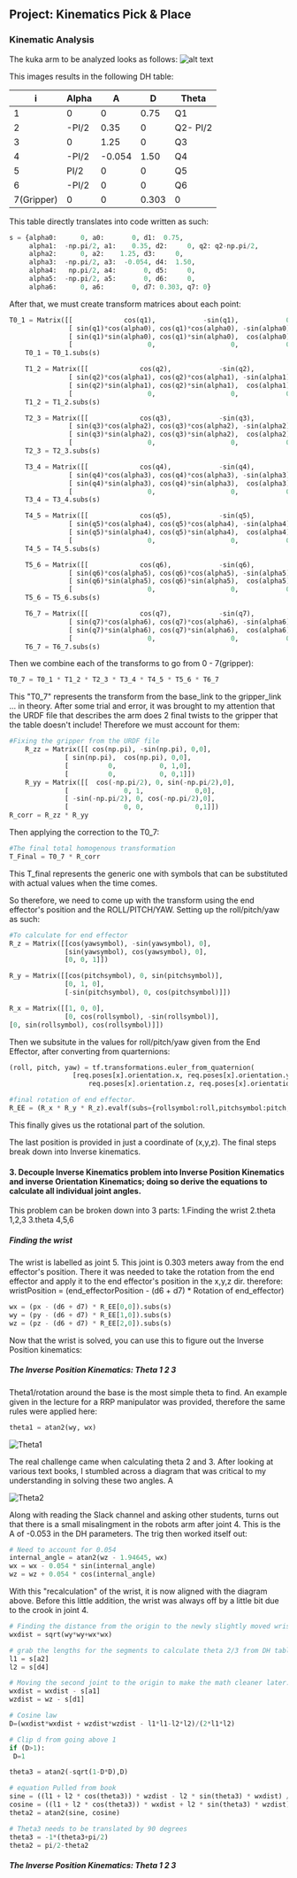 ## Project: Kinematics Pick & Place

[//]: # (Image References)

[image1]: ./misc_images/kinematicArm
[image2]: ./misc_images/theta1.PNG
[image3]: ./misc_images/theta2.PNG

### Kinematic Analysis
The kuka arm to be analyzed looks as follows: 
![alt text][image1]

This images results in the following DH table:

i | Alpha | A | D | Theta
--- | --- | --- | --- | ---
1 | 0| 0| 0.75 | Q1
2 | -PI/2| 0.35| 0| Q2- PI/2
3 | 0| 1.25|0|Q3
4 | -PI/2|-0.054| 1.50|Q4
5 | PI/2| 0|0|Q5
6 | -PI/2|  0|   0|Q6
7(Gripper) | 0|   0| 0.303|0

This table directly translates into code written as such: 
```python
s = {alpha0:      0, a0:       0, d1:  0.75,
     alpha1:  -np.pi/2, a1:    0.35, d2:     0, q2: q2-np.pi/2,
     alpha2:      0, a2:    1.25, d3:     0,
     alpha3:  -np.pi/2, a3:  -0.054, d4:  1.50,
     alpha4:   np.pi/2, a4:       0, d5:     0,
     alpha5:  -np.pi/2, a5:       0, d6:     0,
     alpha6:      0, a6:       0, d7: 0.303, q7: 0}

```
After that, we must create transform matrices about each point:
```python
T0_1 = Matrix([[             cos(q1),            -sin(q1),            0,              a0],
               [ sin(q1)*cos(alpha0), cos(q1)*cos(alpha0), -sin(alpha0), -sin(alpha0)*d1],
               [ sin(q1)*sin(alpha0), cos(q1)*sin(alpha0),  cos(alpha0),  cos(alpha0)*d1],
               [                   0,                   0,            0,               1]])
    T0_1 = T0_1.subs(s)

    T1_2 = Matrix([[             cos(q2),            -sin(q2),            0,              a1],
               [ sin(q2)*cos(alpha1), cos(q2)*cos(alpha1), -sin(alpha1), -sin(alpha1)*d2],
               [ sin(q2)*sin(alpha1), cos(q2)*sin(alpha1),  cos(alpha1),  cos(alpha1)*d2],
               [                   0,                   0,            0,               1]])
    T1_2 = T1_2.subs(s)

    T2_3 = Matrix([[             cos(q3),            -sin(q3),            0,              a2],
               [ sin(q3)*cos(alpha2), cos(q3)*cos(alpha2), -sin(alpha2), -sin(alpha2)*d3],
               [ sin(q3)*sin(alpha2), cos(q3)*sin(alpha2),  cos(alpha2),  cos(alpha2)*d3],
               [                   0,                   0,            0,               1]])
    T2_3 = T2_3.subs(s)

    T3_4 = Matrix([[             cos(q4),            -sin(q4),            0,              a3],
               [ sin(q4)*cos(alpha3), cos(q4)*cos(alpha3), -sin(alpha3), -sin(alpha3)*d4],
               [ sin(q4)*sin(alpha3), cos(q4)*sin(alpha3),  cos(alpha3),  cos(alpha3)*d4],
               [                   0,                   0,            0,               1]])
    T3_4 = T3_4.subs(s)

    T4_5 = Matrix([[             cos(q5),            -sin(q5),            0,              a4],
               [ sin(q5)*cos(alpha4), cos(q5)*cos(alpha4), -sin(alpha4), -sin(alpha4)*d5],
               [ sin(q5)*sin(alpha4), cos(q5)*sin(alpha4),  cos(alpha4),  cos(alpha4)*d5],
               [                   0,                   0,            0,               1]])
    T4_5 = T4_5.subs(s)

    T5_6 = Matrix([[             cos(q6),            -sin(q6),            0,              a5],
               [ sin(q6)*cos(alpha5), cos(q6)*cos(alpha5), -sin(alpha5), -sin(alpha5)*d6],
               [ sin(q6)*sin(alpha5), cos(q6)*sin(alpha5),  cos(alpha5),  cos(alpha5)*d6],
               [                   0,                   0,            0,               1]])
    T5_6 = T5_6.subs(s)

    T6_7 = Matrix([[             cos(q7),            -sin(q7),            0,              a6],
               [ sin(q7)*cos(alpha6), cos(q7)*cos(alpha6), -sin(alpha6), -sin(alpha6)*d7],
               [ sin(q7)*sin(alpha6), cos(q7)*sin(alpha6),  cos(alpha6),  cos(alpha6)*d7],
               [                   0,                   0,            0,               1]])
    T6_7 = T6_7.subs(s)
```
Then we combine each of the transforms to go from 0 - 7(gripper):
```python
T0_7 = T0_1 * T1_2 * T2_3 * T3_4 * T4_5 * T5_6 * T6_7
```
This "T0_7" represents the transform from the base_link to the gripper_link ... in theory. After some trial and error, it was brought to my attention that the URDF file that describes the arm does 2 final twists to the gripper that the table doesn't include! Therefore we must account for them: 

```python
#Fixing the gripper from the URDF file
    R_zz = Matrix([[ cos(np.pi), -sin(np.pi), 0,0],
              [ sin(np.pi),  cos(np.pi), 0,0],
              [          0,           0, 1,0],
              [          0,           0, 0,1]])
    R_yy = Matrix([[  cos(-np.pi/2), 0, sin(-np.pi/2),0],
              [              0, 1,             0,0],
              [ -sin(-np.pi/2), 0, cos(-np.pi/2),0],
              [              0, 0,             0,1]])
R_corr = R_zz * R_yy

```

Then applying the correction to the T0_7:

```python
#The final total homogenous transformation
T_Final = T0_7 * R_corr
```

This T_final represents the generic one with symbols that can be substituted with actual values when the time comes. 

So therefore, we need to come up with the transform using the end effector's position and the ROLL/PITCH/YAW.
Setting up the roll/pitch/yaw as such:

```python
#To calculate for end effector
R_z = Matrix([[cos(yawsymbol), -sin(yawsymbol), 0],
              [sin(yawsymbol), cos(yawsymbol), 0],
              [0, 0, 1]])

R_y = Matrix([[cos(pitchsymbol), 0, sin(pitchsymbol)],
              [0, 1, 0],
              [-sin(pitchsymbol), 0, cos(pitchsymbol)]])

R_x = Matrix([[1, 0, 0],
              [0, cos(rollsymbol), -sin(rollsymbol)],
[0, sin(rollsymbol), cos(rollsymbol)]])
```
Then we subsitute in the values for roll/pitch/yaw given from the End Effector, after converting from quarternions:
```python
(roll, pitch, yaw) = tf.transformations.euler_from_quaternion(
                [req.poses[x].orientation.x, req.poses[x].orientation.y,
                    req.poses[x].orientation.z, req.poses[x].orientation.w])

#final rotation of end effector.
R_EE = (R_x * R_y * R_z).evalf(subs={rollsymbol:roll,pitchsymbol:pitch,yawsymbol:yaw})
```
This finally gives us the rotational part of the solution. 

The last position is provided in just a coordinate of (x,y,z). The final steps break down into Inverse kinematics.


#### 3. Decouple Inverse Kinematics problem into Inverse Position Kinematics and inverse Orientation Kinematics; doing so derive the equations to calculate all individual joint angles.

This problem can be broken down into 3 parts:
1.Finding the wrist
2.theta 1,2,3 
3.theta 4,5,6

##### Finding the wrist
The wrist is labelled as joint 5. This joint is 0.303 meters away from the end effector's position. There it was needed to take the rotation from the end effector and apply it to the end effector's position in the x,y,z dir. 
therefore:
wristPosition = (end_effectorPosition - (d6 + d7) * Rotation of end_effector)
```python
wx = (px - (d6 + d7) * R_EE[0,0]).subs(s)
wy = (py - (d6 + d7) * R_EE[1,0]).subs(s)
wz = (pz - (d6 + d7) * R_EE[2,0]).subs(s)
```
Now that the wrist is solved, you can use this to figure out the Inverse Position kinematics:
##### The Inverse Position Kinematics: Theta 1 2 3

Theta1/rotation around the base is the most simple theta to find.  An example given in the lecture for a RRP manipulator was provided, therefore the same rules were applied here:
```python
theta1 = atan2(wy, wx)
```
![Theta1][image2]

The real challenge came when calculating theta 2 and 3. After looking at various text books, I stumbled across a diagram that was critical to my understanding in solving these two angles. A

![Theta2][image3]

Along with reading the Slack channel and asking other students, turns out that there is a small misalingment in the robots arm after joint 4. This is the A of -0.053 in the DH parameters. The trig then worked itself out:
```python 
# Need to account for 0.054
internal_angle = atan2(wz - 1.94645, wx)
wx = wx - 0.054 * sin(internal_angle)
wz = wz + 0.054 * cos(internal_angle)
```
With this "recalculation" of the wrist, it is now aligned with the diagram above. Before this little addition, the wrist was always off by a little bit due to the crook in joint 4.
```python 
# Finding the distance from the origin to the newly slightly moved wrist center
wxdist = sqrt(wy*wy+wx*wx)

# grab the lengths for the segments to calculate theta 2/3 from DH table
l1 = s[a2]
l2 = s[d4]

# Moving the second joint to the origin to make the math cleaner later.
wxdist = wxdist - s[a1]
wzdist = wz - s[d1]

# Cosine law
D=(wxdist*wxdist + wzdist*wzdist - l1*l1-l2*l2)/(2*l1*l2)

# Clip d from going above 1
if (D>1):
 D=1

theta3 = atan2(-sqrt(1-D*D),D)

# equation Pulled from book
sine = ((l1 + l2 * cos(theta3)) * wzdist - l2 * sin(theta3) * wxdist) / (wxdist * wxdist + wzdist * wzdist)
cosine = ((l1 + l2 * cos(theta3)) * wxdist + l2 * sin(theta3) * wzdist) / (wxdist * wxdist + wzdist * wzdist)
theta2 = atan2(sine, cosine)

# Theta3 needs to be translated by 90 degrees
theta3 = -1*(theta3+pi/2)
theta2 = pi/2-theta2
```

##### The Inverse Position Kinematics: Theta 1 2 3
